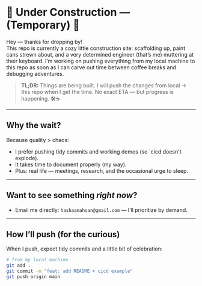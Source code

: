 # 🚧 Under Construction — (Temporary) 🚧

Hey — thanks for dropping by!  
This repo is currently a cozy little construction site: scaffolding up, paint cans strewn about, and a very determined engineer (that’s me) muttering at their keyboard. I’m working on pushing everything from my local machine to this repo as soon as I can carve out time between coffee breaks and debugging adventures.

> **TL;DR:** Things are being built. I will push the changes from local → this repo when I get the time. No exact ETA — but progress is happening. 🛠️☕️

---

## Why the wait?
Because quality > chaos:
- I prefer pushing tidy commits and working demos (so `cicd doesn't explode).  
- It takes time to document properly (my way).  
- Plus: real life — meetings, research, and the occasional urge to sleep.

---

## Want to see something *right now*?
- Email me directly: `hashaamahsan@gmail.com` — I’ll prioritize by demand.  

---

## How I’ll push (for the curious)
When I push, expect tidy commits and a little bit of celebration:
```bash
# from my local machine
git add .
git commit -m "feat: add README + cicd example"
git push origin main 
